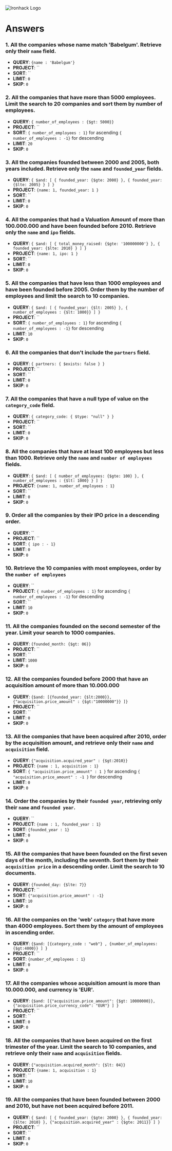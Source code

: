![Ironhack Logo](https://i.imgur.com/1QgrNNw.png)

# Answers

### 1. All the companies whose name match 'Babelgum'. Retrieve only their `name` field.
- **QUERY**: `{name : 'Babelgum'}`
- **PROJECT**: `` 
- **SORT**: ``
- **LIMIT**: `0`
- **SKIP**: `0`

### 2. All the companies that have more than 5000 employees. Limit the search to 20 companies and sort them by **number of employees**. 
- **QUERY**: `{ number_of_employees : {$gt: 5000}}`
- **PROJECT**: `` 
- **SORT**: `{ number_of_employees : 1}` for ascending `{ number_of_employees : -1}` for descending
- **LIMIT**: `20`
- **SKIP**: `0`

### 3. All the companies founded between 2000 and 2005, both years included. Retrieve only the `name` and `founded_year` fields.
- **QUERY**: `{ $and: [ { founded_year: {$gte: 2000} }, { founded_year: {$lte: 2005} } ] }`
- **PROJECT**: `{name: 1, founded_year: 1 }` 
- **SORT**: ``
- **LIMIT**: `0`
- **SKIP**: `0`

### 4. All the companies that had a Valuation Amount of more than 100.000.000 and have been founded before 2010. Retrieve only the `name` and `ipo` fields.
- **QUERY**: `{ $and: [ { total_money_raised: {$gte: '100000000'} }, { founded_year: {$lte: 2010} } ] }`
- **PROJECT**: `{name: 1, ipo: 1 }` 
- **SORT**: ``
- **LIMIT**: `0`
- **SKIP**: `0`

### 5. All the companies that have less than 1000 employees and have been founded before 2005. Order them by the number of employees and limit the search to 10 companies.
- **QUERY**: `{ $and: [ { founded_year: {$lt: 2005} }, { number_of_employees : {$lt: 1000}} ] }`
- **PROJECT**: `` 
- **SORT**: `{ number_of_employees : 1}` for ascending `{ number_of_employees : -1}` for descending
- **LIMIT**: `10`
- **SKIP**: `0`

### 6. All the companies that don't include the `partners` field.
- **QUERY**: `{ partners: { $exists: false } }`
- **PROJECT**: `` 
- **SORT**: ``
- **LIMIT**: `0`
- **SKIP**: `0`

### 7. All the companies that have a null type of value on the `category_code` field.
- **QUERY**: `{ category_code: { $type: "null" } }`
- **PROJECT**: `` 
- **SORT**: ``
- **LIMIT**: `0`
- **SKIP**: `0`

### 8. All the companies that have at least 100 employees but less than 1000. Retrieve only the `name` and `number of employees` fields.
- **QUERY**: `{ $and: [ { number_of_employees: {$gte: 100} }, { number_of_employees : {$lt: 1000} } ] }`
- **PROJECT**: `{name: 1, number_of_employees : 1}` 
- **SORT**: ``
- **LIMIT**: `0`
- **SKIP**: `0`

### 9. Order all the companies by their IPO price in a descending order.
- **QUERY**: ``
- **PROJECT**: `` 
- **SORT**: `{ ipo : - 1}`
- **LIMIT**: `0`
- **SKIP**: `0`

### 10. Retrieve the 10 companies with most employees, order by the `number of employees`
- **QUERY**: ``
- **PROJECT**: `{ number_of_employees : 1}` for ascending `{ number_of_employees : -1}` for descending
- **SORT**: ``
- **LIMIT**: `10`
- **SKIP**: `0`

### 11. All the companies founded on the second semester of the year. Limit your search to 1000 companies.
- **QUERY**: `{founded_month: {$gt: 06}}`
- **PROJECT**: `` 
- **SORT**: ``
- **LIMIT**: `1000`
- **SKIP**: `0`

### 12. All the companies founded before 2000 that have an acquisition amount of more than 10.000.000
- **QUERY**: `{$and: [{founded_year: {$lt:2000}}, {"acquisition.price_amount" : {$gt:"10000000"}} ]}`
- **PROJECT**: `` 
- **SORT**: ``
- **LIMIT**: `0`
- **SKIP**: `0`

### 13. All the companies that have been acquired after 2010, order by the acquisition amount, and retrieve only their `name` and `acquisition` field.
- **QUERY**: `{"acquisition.acquired_year" : {$gt:2010}}`
- **PROJECT**: `{name : 1, acquisition : 1}` 
- **SORT**: `{ "acquisition.price_amount" : 1 }` for ascending `{ "acquisition.price_amount" : -1 }` for descending
- **LIMIT**: `0`
- **SKIP**: `0`

### 14. Order the companies by their `founded year`, retrieving only their `name` and `founded year`.
- **QUERY**: ``
- **PROJECT**: `{name : 1, founded_year : 1}` 
- **SORT**: `{founded_year : 1}`
- **LIMIT**: `0`
- **SKIP**: `0`

### 15. All the companies that have been founded on the first seven days of the month, including the seventh. Sort them by their `acquisition price` in a descending order. Limit the search to 10 documents.
- **QUERY**: `{founded_day: {$lte: 7}}`
- **PROJECT**: `` 
- **SORT**: `{"acquisition.price_amount" : -1}`
- **LIMIT**: `10`
- **SKIP**: `0`

### 16. All the companies on the 'web' `category` that have more than 4000 employees. Sort them by the amount of employees in ascending order.
- **QUERY**: `{$and: [{category_code : "web"} , {number_of_employees: {$gt:4000}} ] }`
- **PROJECT**: `` 
- **SORT**: `{number_of_employees : 1}`
- **LIMIT**: `0`
- **SKIP**: `0`

### 17. All the companies whose acquisition amount is more than 10.000.000, and currency is 'EUR'.
- **QUERY**: `{$and: [{"acquisition.price_amount": {$gt: 10000000}}, {"acquisition.price_currency_code": "EUR"} ] }`
- **PROJECT**: `` 
- **SORT**: ``
- **LIMIT**: `0`
- **SKIP**: `0`

### 18. All the companies that have been acquired on the first trimester of the year. Limit the search to 10 companies, and retrieve only their `name` and `acquisition` fields.
- **QUERY**: `{"acquisition.acquired_month": {$lt: 04}}`
- **PROJECT**: `{name: 1, acquisition : 1}` 
- **SORT**: ``
- **LIMIT**: `10`
- **SKIP**: `0`

### 19. All the companies that have been founded between 2000 and 2010, but have not been acquired before 2011.
- **QUERY**: `{ $and: [ { founded_year: {$gte: 2000} }, { founded_year: {$lte: 2010} }, {"acquisition.acquired_year" : {$gte: 2011}} ] }`
- **PROJECT**: `` 
- **SORT**: ``
- **LIMIT**: `0`
- **SKIP**: `0`

